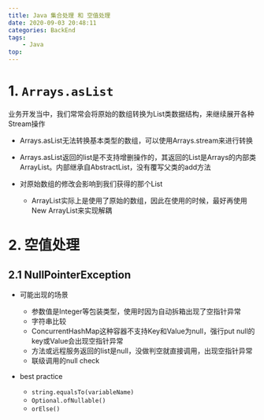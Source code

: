 ```yaml
---
title: Java 集合处理 和 空值处理
date: 2020-09-03 20:48:11
categories: BackEnd
tags:
    - Java
top:
---
```

# 1. `Arrays.asList`

业务开发当中，我们常常会将原始的数组转换为List类数据结构，来继续展开各种Stream操作

+ Arrays.asList无法转换基本类型的数组，可以使用Arrays.stream来进行转换

+ Arrays.asList返回的list是不支持增删操作的，其返回的List是Arrays的内部类ArrayList。内部继承自AbstractList，没有覆写父类的add方法

+ 对原始数组的修改会影响到我们获得的那个List
    + ArrayList实际上是使用了原始的数组，因此在使用的时候，最好再使用New ArrayList来实现解耦


# 2. 空值处理

## 2.1 NullPointerException

+ 可能出现的场景
    + 参数值是Integer等包装类型，使用时因为自动拆箱出现了空指针异常
    + 字符串比较
    + ConcurrentHashMap这种容器不支持Key和Value为null，强行put null的key或Value会出现空指针异常
    + 方法或远程服务返回的list是null，没做判空就直接调用，出现空指针异常
    + 联级调用的null check


+ best practice
    + `string.equalsTo(variableName)`
    + `Optional.ofNullable()`
    + `orElse()`
